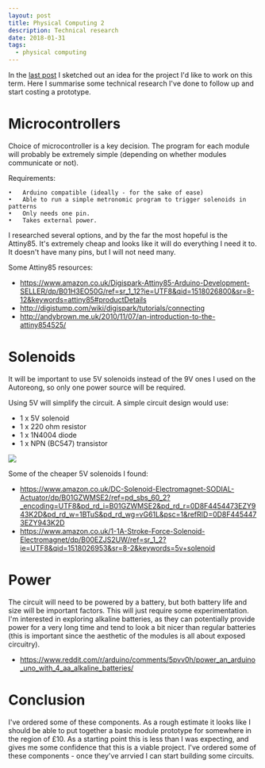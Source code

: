 ```yaml
---
layout: post
title: Physical Computing 2
description: Technical research
date: 2018-01-31
tags:
  - physical computing
---
```


In the <a href="https://samludford.github.io/2018/phys-comp-1-ideas/">last post</a> I sketched out an idea for the project I'd like to work on this term. Here I summarise some technical research I've done to follow up and start costing a prototype.

# Microcontrollers

Choice of microcontroller is a key decision. The program for each module will probably be extremely simple (depending on whether modules communicate or not).

Requirements:

	•	Arduino compatible (ideally - for the sake of ease)
	•	Able to run a simple metronomic program to trigger solenoids in patterns
	•	Only needs one pin.
	•	Takes external power.

I researched several options, and by the far the most hopeful is the Attiny85. It's extremely cheap and looks like it will do everything I need it to. It doesn't have many pins, but I will not need many.

Some Attiny85 resources:

- https://www.amazon.co.uk/Digispark-Attiny85-Arduino-Development-SELLER/dp/B01H3EO50G/ref=sr_1_12?ie=UTF8&qid=1518026800&sr=8-12&keywords=attiny85#productDetails
- http://digistump.com/wiki/digispark/tutorials/connecting
- http://andybrown.me.uk/2010/11/07/an-introduction-to-the-attiny854525/

# Solenoids

It will be important to use 5V solenoids instead of the 9V ones I used on the Autoreong, so only one power source will be required.

Using 5V will simplify the circuit. A simple circuit design would use:

- 1 x 5V solenoid
- 1 x 220 ohm resistor
- 1 x 1N4004 diode
- 1 x NPN (BC547) transistor

<img src="{{site.url}}/assets/images/simple_solenoid_5V_diagram.png">  

Some of the cheaper 5V solenoids I found:
-	https://www.amazon.co.uk/DC-Solenoid-Electromagnet-SODIAL-Actuator/dp/B01GZWMSE2/ref=pd_sbs_60_2?_encoding=UTF8&pd_rd_i=B01GZWMSE2&pd_rd_r=0D8F4454473EZY943K2D&pd_rd_w=1BTuS&pd_rd_wg=vG61L&psc=1&refRID=0D8F4454473EZY943K2D
- https://www.amazon.co.uk/1-1A-Stroke-Force-Solenoid-Electromagnet/dp/B00EZJS2UW/ref=sr_1_2?ie=UTF8&qid=1518026953&sr=8-2&keywords=5v+solenoid


# Power

The circuit will need to be powered by a battery, but both battery life and size will be important factors. This will just require some experimentation. I'm interested in exploring alkaline batteries, as they can potentially provide power for a very long time and tend to look a bit nicer than regular batteries (this is important since the aesthetic of the modules is all about exposed circuitry).

- https://www.reddit.com/r/arduino/comments/5pvv0h/power_an_arduino_uno_with_4_aa_alkaline_batteries/

# Conclusion

I've ordered some of these components. As a rough estimate it looks like I should be able to put together a basic module prototype for somewhere in the region of £10. As a starting point this is less than I was expecting, and gives me some confidence that this is a viable project. I've ordered some of these components - once they've arrvied I can start building some circuits.
